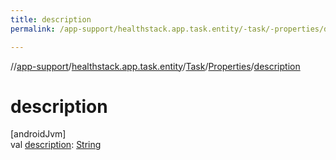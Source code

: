 ```yaml
---
title: description
permalink: /app-support/healthstack.app.task.entity/-task/-properties/description.html

---
```

//[app-support](../../../../index.html)/[healthstack.app.task.entity](../../index.html)/[Task](../index.html)/[Properties](index.html)/[description](description.html)



# description



[androidJvm]\
val [description](description.html): [String](https://kotlinlang.org/api/latest/jvm/stdlib/kotlin/-string/index.html)





